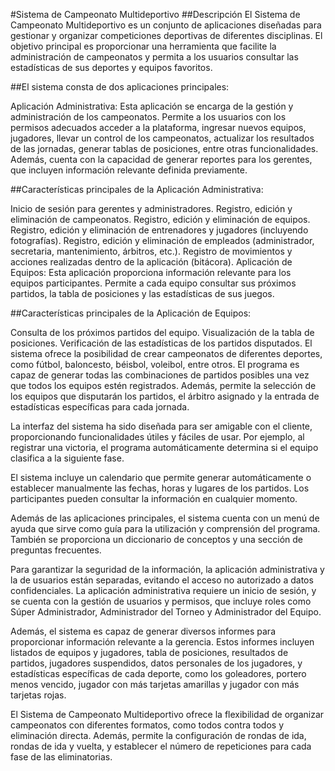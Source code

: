 #Sistema de Campeonato Multideportivo
##Descripción
El Sistema de Campeonato Multideportivo es un conjunto de aplicaciones diseñadas para gestionar y organizar competiciones deportivas de diferentes disciplinas. El objetivo principal es proporcionar una herramienta que facilite la administración de campeonatos y permita a los usuarios consultar las estadísticas de sus deportes y equipos favoritos.

##El sistema consta de dos aplicaciones principales:

Aplicación Administrativa: Esta aplicación se encarga de la gestión y administración de los campeonatos. Permite a los usuarios con los permisos adecuados acceder a la plataforma, ingresar nuevos equipos, jugadores, llevar un control de los campeonatos, actualizar los resultados de las jornadas, generar tablas de posiciones, entre otras funcionalidades. Además, cuenta con la capacidad de generar reportes para los gerentes, que incluyen información relevante definida previamente.

##Características principales de la Aplicación Administrativa:

Inicio de sesión para gerentes y administradores.
Registro, edición y eliminación de campeonatos.
Registro, edición y eliminación de equipos.
Registro, edición y eliminación de entrenadores y jugadores (incluyendo fotografías).
Registro, edición y eliminación de empleados (administrador, secretaria, mantenimiento, árbitros, etc.).
Registro de movimientos y acciones realizadas dentro de la aplicación (bitácora).
Aplicación de Equipos: Esta aplicación proporciona información relevante para los equipos participantes. Permite a cada equipo consultar sus próximos partidos, la tabla de posiciones y las estadísticas de sus juegos.

##Características principales de la Aplicación de Equipos:

Consulta de los próximos partidos del equipo.
Visualización de la tabla de posiciones.
Verificación de las estadísticas de los partidos disputados.
El sistema ofrece la posibilidad de crear campeonatos de diferentes deportes, como fútbol, baloncesto, béisbol, voleibol, entre otros. El programa es capaz de generar todas las combinaciones de partidos posibles una vez que todos los equipos estén registrados. Además, permite la selección de los equipos que disputarán los partidos, el árbitro asignado y la entrada de estadísticas específicas para cada jornada.

La interfaz del sistema ha sido diseñada para ser amigable con el cliente, proporcionando funcionalidades útiles y fáciles de usar. Por ejemplo, al registrar una victoria, el programa automáticamente determina si el equipo clasifica a la siguiente fase.

El sistema incluye un calendario que permite generar automáticamente o establecer manualmente las fechas, horas y lugares de los partidos. Los participantes pueden consultar la información en cualquier momento.

Además de las aplicaciones principales, el sistema cuenta con un menú de ayuda que sirve como guía para la utilización y comprensión del programa. También se proporciona un diccionario de conceptos y una sección de preguntas frecuentes.

Para garantizar la seguridad de la información, la aplicación administrativa y la de usuarios están separadas, evitando el acceso no autorizado a datos confidenciales. La aplicación administrativa requiere un inicio de sesión, y se cuenta con la gestión de usuarios y permisos, que incluye roles como Súper Administrador, Administrador del Torneo y Administrador del Equipo.

Además, el sistema es capaz de generar diversos informes para proporcionar información relevante a la gerencia. Estos informes incluyen listados de equipos y jugadores, tabla de posiciones, resultados de partidos, jugadores suspendidos, datos personales de los jugadores, y estadísticas específicas de cada deporte, como los goleadores, portero menos vencido, jugador con más tarjetas amarillas y jugador con más tarjetas rojas.

El Sistema de Campeonato Multideportivo ofrece la flexibilidad de organizar campeonatos con diferentes formatos, como todos contra todos y eliminación directa. Además, permite la configuración de rondas de ida, rondas de ida y vuelta, y establecer el número de repeticiones para cada fase de las eliminatorias.
